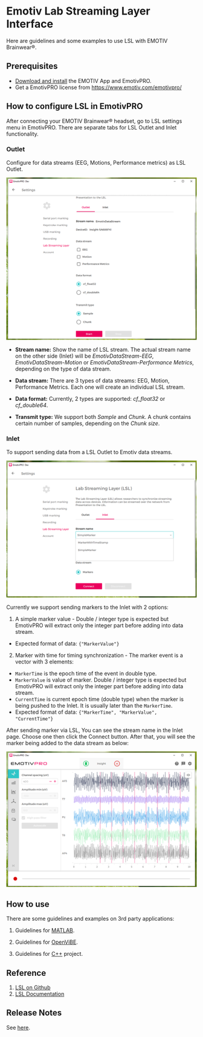 # Emotiv Lab Streaming Layer Interface

Here are guidelines and some examples to use LSL with EMOTIV Brainwear&reg;.

## Prerequisites

* [Download and install](https://www.emotiv.com/developer/) the EMOTIV App and EmotivPRO.
* Get a EmotivPRO license from https://www.emotiv.com/emotivpro/

## How to configure LSL in EmotivPRO

After connecting your EMOTIV Brainwear&reg; headset, go to LSL settings menu in EmotivPRO. There are separate tabs for LSL Outlet and Inlet functionality.
### Outlet
Configure for data streams (EEG, Motions, Performance metrics) as LSL Outlet.
<p align="center">
  <img src="https://github.com/Emotiv/labstreaminglayer/blob/emotiv-lsl/docs/images/config-outlet.png">
</p>

* **Stream name:** Show the name of LSL stream. The actual stream name on the other side (Inlet) will be *EmotivDataStream-EEG*, *EmotivDataStream-Motion* or *EmotivDataStream-Performance Metrics*, depending on the type of data stream.

* **Data stream:** There are 3 types of data streams: EEG, Motion, Performance Metrics. Each one will create an individual LSL stream.

* **Data format:** Currently, 2 types are supported: *cf_float32* or *cf_double64*.

* **Transmit type:** We support both *Sample* and *Chunk*. A chunk contains certain number of samples, depending on the *Chunk size*.

### Inlet
To support sending data from a LSL Outlet to Emotiv data streams. 

<p align="center">
  <img src="https://github.com/Emotiv/labstreaminglayer/blob/emotiv-lsl/docs/images/config-inlet.png">
</p>

Currently we support sending markers to the Inlet with 2 options:

1. A simple marker value - Double / integer type is expected but EmotivPRO will extract only the integer part before adding into data stream.
  * Expected format of data: `{"MarkerValue"}`

2. Marker with time for timing synchronization - The marker event is a vector with 3 elements:
  * `MarkerTime` is the epoch time of the event in double type.
  * `MarkerValue` is value of marker. Double / integer type is expected but EmotivPRO will extract only the integer part before adding into data stream.
  * `CurrentTime` is current epoch time (double type) when the marker is being pushed to the Inlet. It is usually later than the `MarkerTime`.
  * Expected format of data: `{"MarkerTime", "MarkerValue", "CurrentTime"}`


After sending marker via LSL, You can see the stream name in the Inlet page. Choose one then click the Connect button. After that, you will see the marker being added to the data stream as below:
<p align="center">
  <img src="https://github.com/Emotiv/labstreaminglayer/blob/emotiv-lsl/docs/images/marker-added.png">
</p>


## How to use

There are some guidelines and examples on 3rd party applications:

1. Guidelines for <a href="examples/matlab/readme.md">MATLAB</a>.

2. Guidelines for <a href="examples/openvibe/readme.md">OpenViBE</a>.

3. Guidelines for <a href="examples/cpp/readme.md">C++</a> project.


## Reference
1. [LSL on Github](https://github.com/sccn/labstreaminglayer)
2. [LSL Documentation](https://labstreaminglayer.readthedocs.io/)

## Release Notes

See <a href="docs/ReleaseNotes.md">here</a>.




